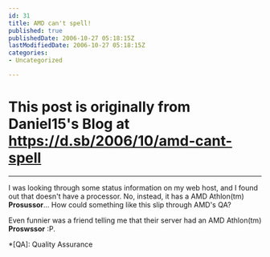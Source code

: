 ```yaml
---
id: 31
title: AMD can't spell!
published: true
publishedDate: 2006-10-27 05:18:15Z
lastModifiedDate: 2006-10-27 05:18:15Z
categories:
- Uncategorized

---
```


# This post is originally from Daniel15's Blog at https://d.sb/2006/10/amd-cant-spell

---

I was looking through some status information on my web host, and I found out that doesn't have a processor. No, instead, it has a AMD Athlon(tm) **Prosussor**... How could something like this slip through AMD's QA?  

Even funnier was a friend telling me that their server had an AMD Athlon(tm) **Proswssor** :P.

*[QA]: Quality Assurance

